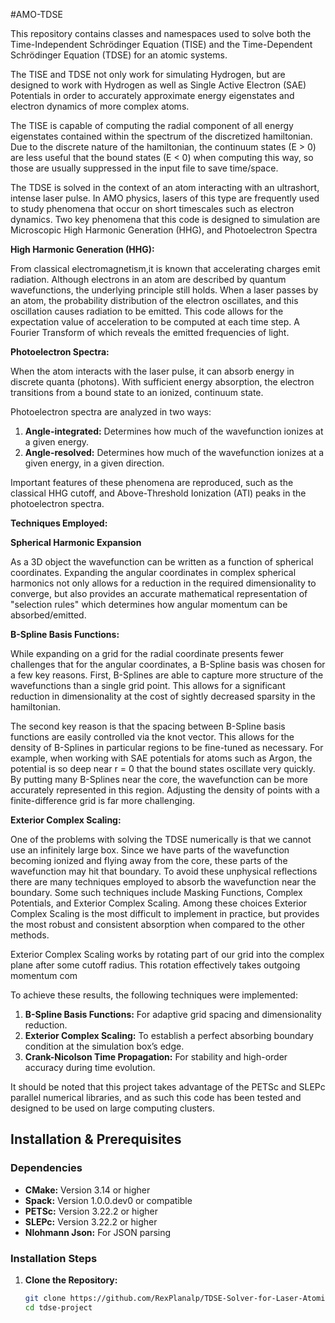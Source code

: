 #AMO-TDSE

This repository contains classes and namespaces used to solve both the Time-Independent Schrödinger Equation (TISE) and the Time-Dependent Schrödinger Equation (TDSE) for an atomic systems.

The TISE and TDSE not only work for simulating Hydrogen, but are designed to work with Hydrogen as well as Single Active Electron (SAE) Potentials in order to accurately approximate energy eigenstates and electron dynamics of more complex atoms. 

The TISE is capable of computing the radial component of all energy eigenstates contained within the spectrum of the discretized hamiltonian. Due to the discrete nature of the hamiltonian, the continuum states (E > 0) are less useful that the bound states (E < 0) when computing this way, so those are usually suppressed in the input file to save time/space. 

The TDSE is solved in the context of an atom interacting with an ultrashort, intense laser pulse. In AMO physics, lasers of this type are frequently used to study phenomena that occur on short timescales such as electron dynamics. Two key phenomena that this code is designed to simulation are Microscopic High Harmonic Generation (HHG), and Photoelectron Spectra

**High Harmonic Generation (HHG):**

From classical electromagnetism,it is known that accelerating charges emit radiation. Although electrons in an atom are described by quantum wavefunctions, the underlying principle still holds. When a laser passes by an atom, the probability distribution of the electron oscillates, and this oscillation causes radiation to be emitted. This code allows for the expectation value of acceleration to be computed at each time step. A Fourier Transform of which reveals the emitted frequencies of light. 

**Photoelectron Spectra:**

When the atom interacts with the laser pulse, it can absorb energy in discrete quanta (photons). With sufficient energy absorption, the electron transitions from a bound state to an ionized, continuum state.

Photoelectron spectra are analyzed in two ways:
1. **Angle-integrated:** Determines how much of the wavefunction ionizes at a given energy.
2. **Angle-resolved:** Determines how much of the wavefunction ionizes at a given energy, in a given direction.


Important features of these phenomena are reproduced, such as the classical HHG cutoff, and Above-Threshold Ionization (ATI) peaks in the photoelectron spectra.

**Techniques Employed:**

**Spherical Harmonic Expansion**

As a 3D object the wavefunction can be written as a function of spherical coordinates. Expanding the angular coordinates in complex spherical harmonics not only allows
for a reduction in the required dimensionality to converge, but also provides an accurate mathematical representation of "selection rules" which determines how angular
momentum can be absorbed/emitted. 


**B-Spline Basis Functions:**

While expanding on a grid for the radial coordinate presents fewer challenges that for the angular coordinates, a B-Spline basis was chosen for a few key reasons. First, B-Splines are able to capture more structure of the wavefunctions than a single grid point. This allows for a significant reduction in dimensionality at the cost of sightly decreased sparsity in the hamiltonian. 

The second key reason is that the spacing between B-Spline basis functions are easily controlled via the knot vector. This allows for the density of B-Splines in particular regions to be fine-tuned as necessary. For example, when working with SAE potentials for atoms such as Argon, the potential is so deep near r = 0 that the bound states oscillate very quickly. By putting many B-Splines near the core, the wavefunction can be more accurately represented in this region. Adjusting the density of points with a finite-difference grid is far more challenging. 

**Exterior Complex Scaling:**

One of the problems with solving the TDSE numerically is that we cannot use an infinitely large box. Since we have parts of the wavefunction becoming ionized
and flying away from the core, these parts of the wavefunction may hit that boundary. To avoid these unphysical reflections there are many techniques 
employed to absorb the wavefunction near the boundary. Some such techniques include Masking Functions, Complex Potentials, and Exterior Complex Scaling. 
Among these choices Exterior Complex Scaling is the most difficult to implement in practice, but provides the most robust and consistent absorption when
compared to the other methods. 

Exterior Complex Scaling works by rotating part of our grid into the complex plane after some cutoff radius. This rotation effectively takes outgoing momentum com




To achieve these results, the following techniques were implemented:
1. **B-Spline Basis Functions:** For adaptive grid spacing and dimensionality reduction.
2. **Exterior Complex Scaling:** To establish a perfect absorbing boundary condition at the simulation box’s edge.
3. **Crank-Nicolson Time Propagation:** For stability and high-order accuracy during time evolution.

It should be noted that this project takes advantage of the PETSc and SLEPc parallel numerical libraries, 
and as such this code has been tested and designed to be used on large computing clusters. 

## Installation & Prerequisites

### Dependencies
- **CMake:** Version 3.14 or higher
- **Spack:** Version 1.0.0.dev0 or compatible
- **PETSc:** Version 3.22.2 or higher
- **SLEPc:** Version 3.22.2 or higher
- **Nlohmann Json:** For JSON parsing

### Installation Steps

1. **Clone the Repository:**
   ```bash
   git clone https://github.com/RexPlanalp/TDSE-Solver-for-Laser-Atomic-Interactionsgit
   cd tdse-project
